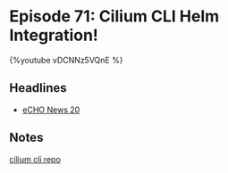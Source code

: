 # Episode 71: Cilium CLI Helm Integration!

{%youtube vDCNNz5VQnE %} 

## Headlines

- [eCHO News 20](https://isogo.to/echo-news-20)

## Notes

[cilium cli repo](https://github.com/cilium/cilium-cli)

